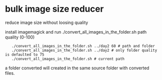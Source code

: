 # bulk image size reducer
reduce image size without loosing quality

install imagemagick and run
./convert_all_images_in_the_folder.sh path quality (0-100)
``` 
   ./convert_all_images_in_the_folder.sh ../day2 60 # path and folder
   ./convert_all_images_in_the_folder.sh ../day2 # only folder quality is defaulted to 75
   ./convert_all_images_in_the_folder.sh # current path
 ```
 a folder converted will created in the same source folder with converted files.
